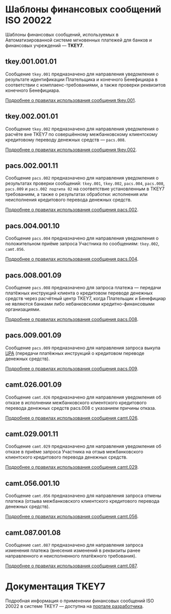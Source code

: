 # Шаблоны финансовых сообщений ISO 20022

Шаблоны финансовых сообщений, используемых в Автоматизированной системе мгновенных платежей для банков и финансовых учреждений — **TKEY7**.

## tkey.001.001.01

Сообщение `tkey.001` предназначено для направления уведомления о результате идентификации Плательщика и конечного Бенефициара в соответствии с комплаенс-требованиями, а также проверки реквизитов конечного Бенефициара.

[Подробнее о правилах использования сообщения tkey.001](https://developer.tkey7.com/ru/docs-iso-20022/tkey-001-customer-identification-status-notification).

## tkey.002.001.01

Сообщение `tkey.002` предназначено для направления уведомления о расчёте вне TKEY7 по совершённому межбанковскому клиентскому кредитовому переводу денежных средств — `pacs.008`.

[Подробнее о правилах использования сообщения tkey.002](https://developer.tkey7.com/ru/docs-iso-20022/tkey-002-transaction-settlement-notification).

## pacs.002.001.11

Сообщение `pacs.002` предназначено для направления уведомления о результатах проверки сообщений: `tkey.001`, `tkey.002`, `pacs.004`, `pacs.008`, `pacs.009` и `pacs.002 подтипа 02` на соответствие установленным в TKEY7 требованиям, а также о результатах обработки: исполнения или неисполнения кредитового перевода денежных средств.

[Подробнее о правилах использования сообщения pacs.002](https://developer.tkey7.com/ru/docs-iso-20022/pacs-002-fi-to-fi-payment-status-report).

## pacs.004.001.10

Сообщение `pacs.004` предназначено для направления уведомления о положительном приёме запроса Участника по сообщениям: `tkey.002`, `camt.056`.

[Подробнее о правилах использования сообщения pacs.004](https://developer.tkey7.com/ru/docs-iso-20022/pacs-004-payment-return).

## pacs.008.001.09

Сообщение `pacs.008` предназначено для запроса платежа — передачи платёжных инструкций клиента о кредитовом переводе денежных средств через расчётный центр TKEY7, когда Плательщик и Бенефициар не являются банками либо небанковскими кредитно-финансовыми организациями.

[Подробнее о правилах использования сообщения pacs.008](https://developer.tkey7.com/ru/docs-iso-20022/pacs-008-fi-to-fi-customer-credit-transfer).

## pacs.009.001.09

Сообщение `pacs.009` предназначено для направления запроса выкупа [ЦРА](https://developer.tkey7.com/ru/docs-glossary/digital-settlement-asset-dsa) (передачи платёжных инструкций о кредитовом переводе денежных средств).

[Подробнее о правилах использования сообщения pacs.009](https://developer.tkey7.com/ru/docs-iso-20022/pacs-009-financial-institution-credit-transfer).

## camt.026.001.09

Сообщение `camt.026` предназначено для направления уведомления об отказе в исполнении межбанковского клиентского кредитового перевода денежных средств pacs.008 с указанием причины отказа.

[Подробнее о правилах использования сообщения camt.026](https://developer.tkey7.com/ru/docs-iso-20022/camt-026-unable-to-apply).

## camt.029.001.11

Сообщение `camt.029` предназначено для направления уведомления об отказе в приёме запроса Участника на отзыв межбанковского клиентского кредитового перевода денежных средств.

[Подробнее о правилах использования сообщения camt.029](https://developer.tkey7.com/ru/docs-iso-20022/camt-029-resolution-of-investigation).

## camt.056.001.10

Сообщение `camt.056` предназначено для направления запроса отмены платежа (отзыва межбанковского клиентского кредитового перевода денежных средств).

[Подробнее о правилах использования сообщения camt.056](https://developer.tkey7.com/ru/docs-iso-20022/camt-056-fi-to-fi-payment-cancellation-request).

## camt.087.001.08

Сообщение `camt.087` предназначено для направления запроса изменения платежа (внесения изменений в реквизиты ранее направленного и неисполненного платёжного требования).

[Подробнее о правилах использования сообщения camt.087](https://developer.tkey7.com/ru/docs-iso-20022/camt-087-request-to-modify-payment).

# Документация TKEY7

Подробная информация о применении финансовых сообщений ISO 20022 в системе TKEY7 — доступна на [портале разработчика](https://developer.tkey7.com/ru/docs-iso-20022-introduction).